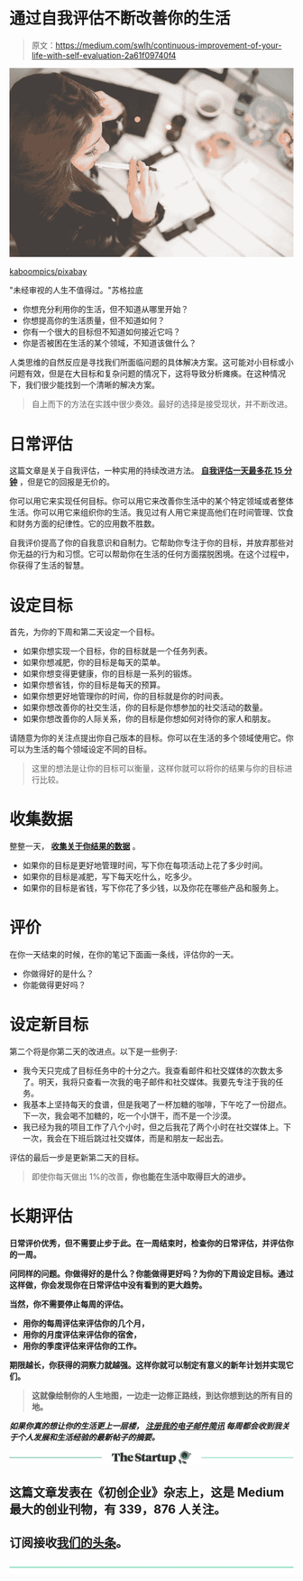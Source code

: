 # 通过自我评估不断改善你的生活

> 原文：<https://medium.com/swlh/continuous-improvement-of-your-life-with-self-evaluation-2a61f09740f4>

![](img/a90b150de609f2d5fa26003b679e0b32.png)

[kaboompics/pixabay](https://pixabay.com/en/young-woman-girl-lady-female-work-791849/)

"未经审视的人生不值得过。"苏格拉底

*   你想充分利用你的生活，但不知道从哪里开始？
*   你想提高你的生活质量，但不知道如何？
*   你有一个很大的目标但不知道如何接近它吗？
*   你是否被困在生活的某个领域，不知道该做什么？

人类思维的自然反应是寻找我们所面临问题的具体解决方案。这可能对小目标或小问题有效，但是在大目标和复杂问题的情况下，这将导致分析瘫痪。在这种情况下，我们很少能找到一个清晰的解决方案。

> 自上而下的方法在实践中很少奏效。最好的选择是接受现状，并不断改进。

# 日常评估

这篇文章是关于自我评估，一种实用的持续改进方法。 [**自我评估一天最多花 15 分钟**](https://ideavisionaction.com/personal-development/create-your-dream-life-15-minutes-a-day/) ，但是它的回报是无价的。

你可以用它来实现任何目标。你可以用它来改善你生活中的某个特定领域或者整体生活。你可以用它来组织你的生活。我见过有人用它来提高他们在时间管理、饮食和财务方面的纪律性。它的应用数不胜数。

自我评价提高了你的自我意识和自制力。它帮助你专注于你的目标，并放弃那些对你无益的行为和习惯。它可以帮助你在生活的任何方面摆脱困境。在这个过程中，你获得了生活的智慧。

# 设定目标

首先，为你的下周和第二天设定一个目标。

*   如果你想实现一个目标，你的目标就是一个任务列表。
*   如果你想减肥，你的目标是每天的菜单。
*   如果你想变得更健康，你的目标是一系列的锻炼。
*   如果你想省钱，你的目标是每天的预算。
*   如果你想更好地管理你的时间，你的目标就是你的时间表。
*   如果你想改善你的社交生活，你的目标是你想参加的社交活动的数量。
*   如果你想改善你的人际关系，你的目标是你想如何对待你的家人和朋友。

请随意为你的关注点提出你自己版本的目标。你可以在生活的多个领域使用它。你可以为生活的每个领域设定不同的目标。

> 这里的想法是让你的目标可以衡量，这样你就可以将你的结果与你的目标进行比较。

# 收集数据

整整一天， [**收集关于你结果的数据**](https://ideavisionaction.com/productivity/optimize-the-execution-of-your-plans-with-this-simple-exercise/) 。

*   如果你的目标是更好地管理时间，写下你在每项活动上花了多少时间。
*   如果你的目标是减肥，写下每天吃什么，吃多少。
*   如果你的目标是省钱，写下你花了多少钱，以及你花在哪些产品和服务上。

# 评价

在你一天结束的时候，在你的笔记下面画一条线，评估你的一天。

*   你做得好的是什么？
*   你能做得更好吗？

# 设定新目标

第二个将是你第二天的改进点。以下是一些例子:

*   我今天只完成了目标任务中的十分之六。我查看邮件和社交媒体的次数太多了。明天，我将只查看一次我的电子邮件和社交媒体。我要先专注于我的任务。
*   我基本上坚持每天的食谱，但是我喝了一杯加糖的咖啡，下午吃了一份甜点。下一次，我会喝不加糖的，吃一个小饼干，而不是一个沙漠。
*   我已经为我的项目工作了八个小时，但之后我花了两个小时在社交媒体上。下一次，我会在下班后跳过社交媒体，而是和朋友一起出去。

评估的最后一步是更新第二天的目标。

> 即使你每天做出 1%的改善[](https://ideavisionaction.com/personal-development/how-to-improve-your-life-38x-in-a-year/)****，你也能在生活中取得巨大的进步。****

# **长期评估**

**日常评价优秀，但不需要止步于此。在一周结束时，检查你的日常评估，并评估你的一周。**

**问同样的问题。你做得好的是什么？你能做得更好吗？为你的下周设定目标。通过这样做，你会发现你在日常评估中没有看到的更大趋势。**

**当然，你不需要停止每周的评估。**

*   **用你的每周评估来评估你的几个月，**
*   **用你的月度评估来评估你的宿舍，**
*   **用你的季度评估来评估你的工作。**

**期限越长，你获得的洞察力就越强。这样你就可以制定有意义的新年计划并实现它们。**

> **这就像绘制你的人生地图，一边走一边修正路线，到达你想到达的所有目的地。**

*****如果你真的想让你的生活更上一层楼，*** [***注册我的电子邮件简讯***](https://ideavisionaction.com/email-newsletter/) ***每周都会收到我关于个人发展和生活经验的最新帖子的摘要。*****

**[![](img/308a8d84fb9b2fab43d66c117fcc4bb4.png)](https://medium.com/swlh)**

## **这篇文章发表在《初创企业》杂志上，这是 Medium 最大的创业刊物，有 339，876 人关注。**

## **订阅接收[我们的头条](http://growthsupply.com/the-startup-newsletter/)。**

**[![](img/b0164736ea17a63403e660de5dedf91a.png)](https://medium.com/swlh)**